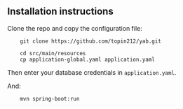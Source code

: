 ## Installation instructions

Clone the repo and copy the configuration file:
```
    git clone https://github.com/topin212/yab.git

    cd src/main/resources
    cp application-global.yaml application.yaml
```

Then enter your database credentials in `application.yaml`.

And:
```
    mvn spring-boot:run
```